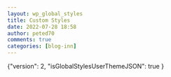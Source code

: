 ```yaml
---
layout: wp_global_styles
title: Custom Styles
date: 2022-07-28 18:58
author: peted70
comments: true
categories: [blog-inn]
---
```

{"version": 2, "isGlobalStylesUserThemeJSON": true }
